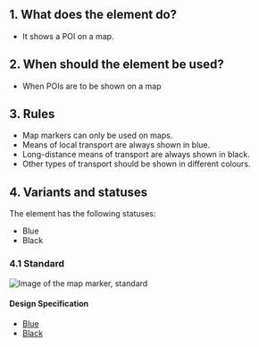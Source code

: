 ## 1. What does the element do?
*   It shows a POI on a map.

## 2. When should the element be used?
*   When POIs are to be shown on a map

## 3. Rules
*   Map markers can only be used on maps.
*   Means of local transport are always shown in blue.
*   Long-distance means of transport are always shown in black.
*   Other types of transport should be shown in different colours.

## 4. Variants and statuses
The element has the following statuses: 
*   Blue 
*   Black

### 4.1 Standard
![Image of the map marker, standard](https://raw.githubusercontent.com/sbb-design-systems/design-system-mobile-documentation/doku-update/documentation/elements/map-marker/images/ME23_Standard.png 'class: image')

#### Design Specification
*   [Blue](https://sbb.invisionapp.com/d/main#/console/14051805/313167035/inspect)
*   [Black](https://sbb.invisionapp.com/d/main#/console/14051805/313167036/inspect)